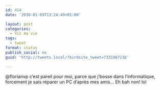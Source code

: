 ```yaml
---
id: 414
date: '2010-01-03T13:24:49+01:00'

layout: post
categories:
  - Vis ma vie
tags:
  - tweet
format: status
publish_social: no
guid: 'http://tweets.local/?birdsite_tweet=7331967216'

---
```


@florianvp c’est pareil pour moi, parce que j’bosse dans l’informatique, forcement je sais réparer un PC d’après mes amis… Eh bah non! lol